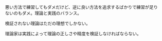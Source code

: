 悪い方法で練習してもダメだけど、逆に良い方法を追求するばかりで練習が足りないのもダメ。理論と実践のバランス。

検証されない理論はただの理想でしかない。

理論家は実践によって理論の正しさや精度を検証しなければならない。

